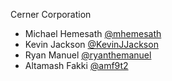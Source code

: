 Cerner Corporation

- Michael Hemesath [@mhemesath]
- Kevin Jackson [@KevinJJackson]
- Ryan Manuel [@ryanthemanuel]
- Altamash Fakki [@amf9t2]

[@mhemesath]: https://github.com/mhemesath
[@KevinJJackson]: https://github.com/KevinJJackson
[@ryanthemanuel]: https://github.com/ryanthemanuel
[@amf9t2]: https://github.com/amf9t2
